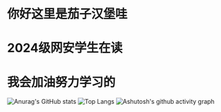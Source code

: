 # 你好这里是茄子汉堡哇
# 2024级网安学生在读
# 我会加油努力学习的
![Anurag's GitHub stats](https://github-readme-stats.vercel.app/api?username=auberginewly)
![Top Langs](https://github-readme-stats.vercel.app/api/top-langs/?username=auberginewly)
![Ashutosh's github activity graph](https://github-readme-activity-graph.vercel.app/graph?username=auberginewly)

<!---
auberginewly/auberginewly is a ✨ special ✨ repository because its `README.md` (this file) appears on your GitHub profile.
You can click the Preview link to take a look at your changes.
--->
